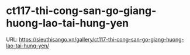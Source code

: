 # ct117-thi-cong-san-go-giang-huong-lao-tai-hung-yen

URL: https://sieuthisango.vn/gallery/ct117-thi-cong-san-go-giang-huong-lao-tai-hung-yen/